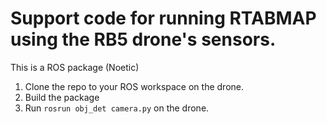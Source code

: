 # Support code for running RTABMAP using the RB5 drone's sensors.

This is a ROS package (Noetic)

1. Clone the repo to your ROS workspace on the drone.
2. Build the package
3. Run `rosrun obj_det camera.py` on the drone.

